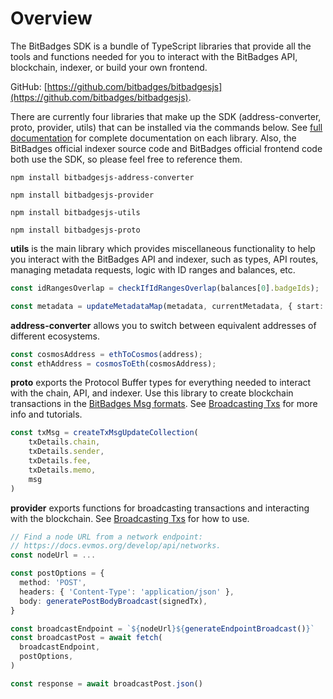 # Overview

The BitBadges SDK is a bundle of TypeScript libraries that provide all the tools and functions needed for you to interact with the BitBadges API, blockchain, indexer, or build your own frontend.&#x20;

GitHub: [https://github.com/bitbadges/bitbadgesjs](https://github.com/bitbadges/bitbadgesjs).

There are currently four libraries that make up the SDK (address-converter, proto, provider, utils) that can be installed via the commands below. See [full documentation](full-documentation.md) for complete documentation on each library. Also, the BitBadges official indexer source code and BitBadges official frontend code both use the SDK, so please feel free to reference them.

```
npm install bitbadgesjs-address-converter
```

```
npm install bitbadgesjs-provider
```

```
npm install bitbadgesjs-utils
```

```
npm install bitbadgesjs-proto
```



**utils** is the main library which provides miscellaneous functionality to help you interact with the BitBadges API and indexer, such as types, API routes, managing metadata requests, logic with ID ranges and balances, etc.

```typescript
const idRangesOverlap = checkIfIdRangesOverlap(balances[0].badgeIds);
```

```typescript
const metadata = updateMetadataMap(metadata, currentMetadata, { start: badgeId, end: badgeId }, uri);
```



**address-converter** allows you to switch between equivalent addresses of different ecosystems.

```typescript
const cosmosAddress = ethToCosmos(address);
const ethAddress = cosmosToEth(cosmosAddress);
```

**proto** exports the Protocol Buffer types for everything needed to interact with the chain, API, and indexer. Use this library to create blockchain transactions in the [BitBadges Msg formats](../cosmos-sdk-msgs/). See [Broadcasting Txs](../create-and-submit-txs.md) for more info and tutorials.&#x20;

```typescript
const txMsg = createTxMsgUpdateCollection(
    txDetails.chain,
    txDetails.sender,
    txDetails.fee,
    txDetails.memo,
    msg
)
```

**provider** exports functions for broadcasting transactions and interacting with the blockchain. See [Broadcasting Txs](../create-and-submit-txs.md) for how to use.

```typescript
// Find a node URL from a network endpoint:
// https://docs.evmos.org/develop/api/networks.
const nodeUrl = ...

const postOptions = {
  method: 'POST',
  headers: { 'Content-Type': 'application/json' },
  body: generatePostBodyBroadcast(signedTx),
}

const broadcastEndpoint = `${nodeUrl}${generateEndpointBroadcast()}`
const broadcastPost = await fetch(
  broadcastEndpoint,
  postOptions,
)

const response = await broadcastPost.json()
```
